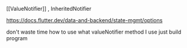 
[[ValueNotifier]] , InheritedNotifier


https://docs.flutter.dev/data-and-backend/state-mgmt/options


don't waste time how to use what valueNotifier method I use 
just build program 
